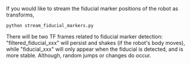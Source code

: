 If you would like to stream the fiducial marker positions of the robot as transforms,
```
python stream_fiducial_markers.py
```

There will be two TF frames related to fiducial marker detection:
"filtered_fiducial_xxx" will persist and shakes (if the robot's body moves),
while "fiducial_xxx" will only appear when the fiducial is detected, and is more stable.
Although, random jumps or changes do occur.
